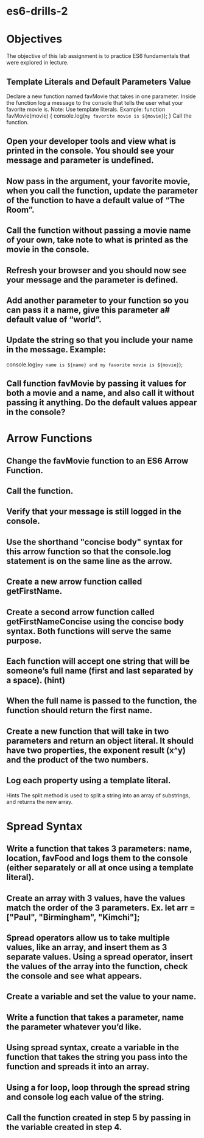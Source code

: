 # es6-drills-2

# Objectives
The objective of this lab assignment is to practice ES6 fundamentals that were explored in lecture.

## Template Literals and Default Parameters Value
Declare a new function named favMovie that takes in one parameter.
Inside the function log a message to the console that tells the user what your favorite movie is. Note: Use template literals. Example:
function favMovie(movie) {
    console.log(`my favorite movie is ${movie}`);
}
Call the function.

## Open your developer tools and view what is printed in the console. You should see your message and parameter is undefined.

## Now pass in the argument, your favorite movie, when you call the function, update the parameter of the function to have a default value of “The Room”.

## Call the function without passing a movie name of your own, take note to what is printed as the movie in the console.

## Refresh your browser and you should now see your message and the parameter is defined.

## Add another parameter to your function so you can pass it a name, give this parameter a# default value of “world”.

## Update the string so that you include your name in the message. Example:

console.log(`my name is ${name} and my favorite movie is ${movie}`);

## Call function favMovie by passing it values for both a movie and a name, and also call it without passing it anything. Do the default values appear in the console?


# Arrow Functions
## Change the favMovie function to an ES6 Arrow Function.
## Call the function.
## Verify that your message is still logged in the console.
## Use the shorthand "concise body" syntax for this arrow function so that the console.log statement is on the same line as the arrow.
## Create a new arrow function called getFirstName.
## Create a second arrow function called getFirstNameConcise using the concise body syntax. Both functions will serve the same purpose.
## Each function will accept one string that will be someone’s full name (first and last separated by a space). (hint)
## When the full name is passed to the function, the function should return the first name.
## Create a new function that will take in two parameters and return an object literal. It should have two properties, the exponent result (x^y) and the product of the two numbers.
## Log each property using a template literal.
Hints
The split method is used to split a string into an array of substrings, and returns the new array.
# Spread Syntax
## Write a function that takes 3 parameters: name, location, favFood and logs them to the console (either separately or all at once using a template literal).
## Create an array with 3 values, have the values match the order of the 3 parameters. Ex. let arr = ["Paul", "Birmingham", "Kimchi"];
## Spread operators allow us to take multiple values, like an array, and insert them as 3 separate values. Using a spread operator, insert the values of the array into the function, check the console and see what appears.
## Create a variable and set the value to your name.
## Write a function that takes a parameter, name the parameter whatever you’d like.
## Using spread syntax, create a variable in the function that takes the string you pass into the function and spreads it into an array.
## Using a for loop, loop through the spread string and console log each value of the string.
## Call the function created in step 5 by passing in the variable created in step 4.